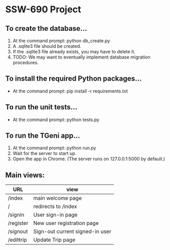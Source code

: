 # SSW-690 Project

## To create the database...
1. At the command prompt: python db_create.py
1. A .sqlite3 file should be created.
1. If the .sqlite3 file already exists, you may have to delete it.
1. TODO: We may want to eventually implement database migration procedures.

## To install the required Python packages...
* At the command prompt: pip install -r requirements.txt

## To run the unit tests...
* At the command prompt: python tests.py

## To run the TGeni app...
1. At the command prompt: python run.py
1. Wait for the server to start up.
1. Open the app in Chrome. (The server runs on 127.0.0.1:5000 by default.)

## Main views:
URL | view
------------ | -------------
/index | main welcome page
/ | redirects to /index
/signin | User sign-in page
/register | New user registration page
/signout | Sign-out current signed-in user
/edittrip | Update Trip page
